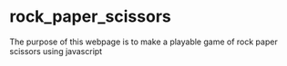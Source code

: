 # rock_paper_scissors
The purpose of this webpage is to make a playable game of rock paper scissors using 
javascript